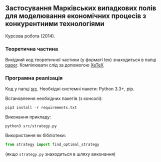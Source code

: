 ## Застосування Марківських випадкових полів для моделювання економічних процесів з конкурентними технологіями
Курсова робота (2014).

### Теоретична частина
Вихідний код теоретичної частини (у форматі tex) знаходиться в папці [paper](paper). Компілювати слід за допомогою [XeTeX](http://xetex.sourceforge.net/)

### Програмна реалізація
Код у папці [src](src). Необхідні системні пакети: Python 3.3+, pip.

Встановлення необхідних пакетів (з консолі):
```shell
pip3 install -r requirements.txt
```

Виконання прикладу:
```shell
python3 src/strategy.py
```

Використання як бібліотеки:
```python
from strategy import find_optimal_strategy
```
(якщо `strategy.py` знаходиться в шляху виконання)
